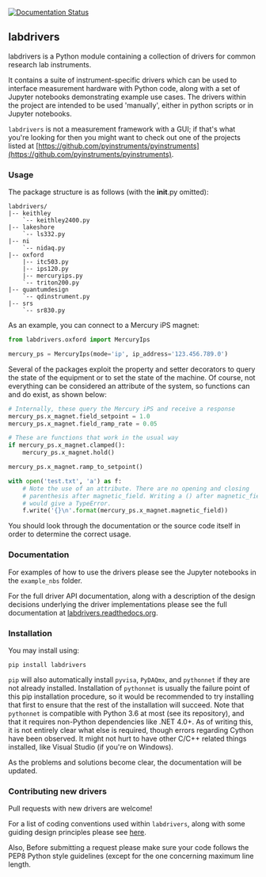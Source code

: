 [![Documentation Status](https://readthedocs.org/projects/labdrivers/badge/?version=latest)](http://labdrivers.readthedocs.org/en/latest/?badge=latest)

## labdrivers

labdrivers is a Python module containing a collection of drivers for common research lab instruments.

It contains a suite of instrument-specific drivers which can be used to interface measurement hardware with Python code,
along with a set of Jupyter notebooks demonstrating example use cases. The drivers within the project are intended to
be used 'manually', either in python scripts or in Jupyter notebooks.

`labdrivers` is not a measurement framework with a GUI; if that's what you're looking
for then you might want to check out one of the projects listed at
[https://github.com/pyinstruments/pyinstruments](https://github.com/pyinstruments/pyinstruments).

### Usage

The package structure is as follows (with the __init__.py omitted):

	labdrivers/
	|-- keithley
	    `-- keithley2400.py
	|-- lakeshore
	    `-- ls332.py
	|-- ni
	    `-- nidaq.py
	|-- oxford
	    |-- itc503.py
	    |-- ips120.py
		|-- mercuryips.py
		`-- triton200.py
	|-- quantumdesign
	    `-- qdinstrument.py
	|-- srs
	    `-- sr830.py

As an example, you can connect to a Mercury iPS magnet:

```python
from labdrivers.oxford import MercuryIps

mercury_ps = MercuryIps(mode='ip', ip_address='123.456.789.0')
```

Several of the packages exploit the property and setter decorators to query the state of
the equipment or to set the state of the machine. Of course, not everything can be
considered an attribute of the system, so functions can and do exist, as shown below:

```python
# Internally, these query the Mercury iPS and receive a response
mercury_ps.x_magnet.field_setpoint = 1.0
mercury_ps.x_magnet.field_ramp_rate = 0.05

# These are functions that work in the usual way
if mercury_ps.x_magnet.clamped():
    mercury_ps.x_magnet.hold()

mercury_ps.x_magnet.ramp_to_setpoint()

with open('test.txt', 'a') as f:
    # Note the use of an attribute. There are no opening and closing
    # parenthesis after magnetic_field. Writing a () after magnetic_field
    # would give a TypeError.
    f.write('{}\n'.format(mercury_ps.x_magnet.magnetic_field))
```

You should look through the documentation or the source code itself in order to determine
the correct usage.

### Documentation

For examples of how to use the drivers please see the Jupyter notebooks in the `example_nbs` folder.

For the full driver API documentation, along with a description of the design decisions underlying 
the driver implementations please see the full documentation at 
[labdrivers.readthedocs.org](https://labdrivers.readthedocs.org).

### Installation

You may install using:

`pip install labdrivers`

`pip` will also automatically install `pyvisa`, `PyDAQmx`, and `pythonnet` if they are not already installed.
Installation of `pythonnet` is usually the failure point of this pip installation procedure, so it would be
recommended to try installing that first to ensure that the rest of the installation will succeed.
Note that `pythonnet` is compatible with Python 3.6 at most (see its repository), and that it requires non-Python
dependencies like .NET 4.0+. As of writing this, it is not entirely clear what else is required,
though errors regarding Cython have been observed. It might not hurt to have other C/C++ related things installed,
like Visual Studio (if you're on Windows).

As the problems and solutions become clear, the documentation will be updated.

### Contributing new drivers

Pull requests with new drivers are welcome! 

For a list of coding conventions used within `labdrivers`, along with some
guiding design principles please see [here](http://labdrivers.readthedocs.org/en/latest/contributing.html).

Also, Before submitting a request please make sure your code follows the PEP8 Python style guidelines (except for the
one concerning maximum line length. 
